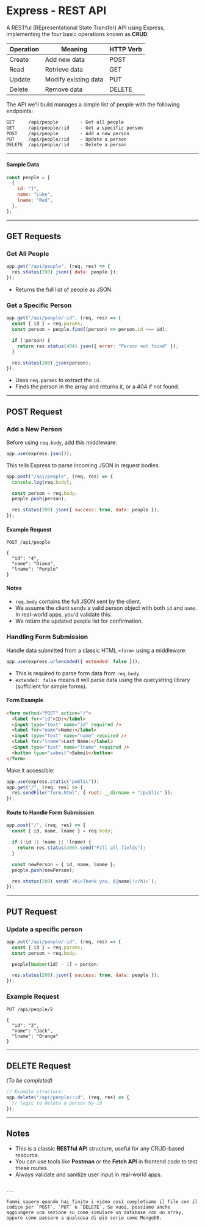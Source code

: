 # Express - REST API

A RESTful (REpresentational State Transfer) API using Express, implementing the four basic operations known as **CRUD**:

| Operation | Meaning              | HTTP Verb |
| --------- | -------------------- | --------- |
| Create    | Add new data         | POST      |
| Read      | Retrieve data        | GET       |
| Update    | Modify existing data | PUT       |
| Delete    | Remove data          | DELETE    |

The API we’ll build manages a simple list of people with the following endpoints:

```txt
GET     /api/people        - Get all people
GET     /api/people/:id    - Get a specific person
POST    /api/people        - Add a new person
PUT     /api/people/:id    - Update a person
DELETE  /api/people/:id    - Delete a person
```

---

#### Sample Data

```js
const people = [
  {
    id: "1",
    name: "Luke",
    lname: "Red",
  },
];
```

---

## GET Requests

### Get All People

```js
app.get("/api/people", (req, res) => {
  res.status(200).json({ data: people });
});
```

- Returns the full list of people as JSON.

### Get a Specific Person

```js
app.get("/api/people/:id", (req, res) => {
  const { id } = req.params;
  const person = people.find((person) => person.id === id);

  if (!person) {
    return res.status(404).json({ error: "Person not found" });
  }

  res.status(200).json(person);
});
```

- Uses `req.params` to extract the `id`.
- Finds the person in the array and returns it, or a 404 if not found.

---

## POST Request

### Add a New Person

Before using `req.body`, add this middleware:

```js
app.use(express.json());
```

This tells Express to parse incoming JSON in request bodies.

```js
app.post("/api/people", (req, res) => {
  console.log(req.body);

  const person = req.body;
  people.push(person);

  res.status(200).json({ success: true, data: people });
});
```

#### Example Request

```http
POST /api/people

{
  "id": "4",
  "name": "Diana",
  "lname": "Purple"
}
```

#### Notes

- `req.body` contains the full JSON sent by the client.
- We assume the client sends a valid person object with both `id` and `name`. In real-world apps, you'd validate this.
- We return the updated people list for confirmation.

### Handling Form Submission

Handle data submitted from a classic HTML `<form>` using a middleware:

```js
app.use(express.urlencoded({ extended: false }));
```

- This is required to parse form data from `req.body`.
- `extended: false` means it will parse data using the querystring library (sufficient for simple forms).

#### Form Example

```html
<form method="POST" action="/">
  <label for="id">ID:</label>
  <input type="text" name="id" required />
  <label for="name">Name:</label>
  <input type="text" name="name" required />
  <label for="lname">Last Name:</label>
  <input type="text" name="lname" required />
  <button type="submit">Submit</button>
</form>
```

Make it accessible:

```js
app.use(express.static("public"));
app.get("/", (req, res) => {
  res.sendFile("form.html", { root: __dirname + "/public" });
});
```

#### Route to Handle Form Submission

```js
app.post("/", (req, res) => {
  const { id, name, lname } = req.body;

  if (!id || !name || !lname) {
    return res.status(400).send("Fill all fields");
  }

  const newPerson = { id, name, lname };
  people.push(newPerson);

  res.status(200).send(`<h1>Thank you, ${name}!</h1>`);
});
```

---

## PUT Request

### Update a specific person

```js
app.put("/api/people/:id", (req, res) => {
  const { id } = req.params;
  const person = req.body;

  people[Number(id) - 1] = person;

  res.status(200).json({ success: true, data: people });
});
```

### Example Request

```http
PUT /api/people/2

{
  "id": "2",
  "name": "Jack",
  "lname": "Orange"
}
```

---

## DELETE Request

_(To be completed)_

```js
// Example structure:
app.delete("/api/people/:id", (req, res) => {
  // logic to delete a person by id
});
```

---

## Notes

- This is a classic **RESTful API** structure, useful for any CRUD-based resource.
- You can use tools like **Postman** or the **Fetch API** in frontend code to test these routes.
- Always validate and sanitize user input in real-world apps.

```

---

Fammi sapere quando hai finito i video così completiamo il file con il codice per `POST`, `PUT` e `DELETE`. Se vuoi, possiamo anche aggiungere una sezione su come simulare un database con un array, oppure come passare a qualcosa di più serio come MongoDB.
```

